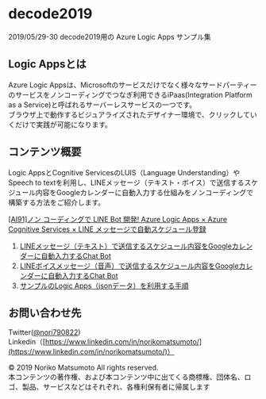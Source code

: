 # decode2019
2019/05/29-30 decode2019用の Azure Logic Apps サンプル集</br>

## Logic Appsとは

Azure Logic Appsは、Microsoftのサービスだけでなく様々なサードパーティーのサービスをノンコーディングでつなぎ利用できるiPaas(Integration Platform as a Service)と呼ばれるサーバーレスサービスの一つです。</br>
ブラウザ上で動作するビジュアライズされたデザイナー環境で、クリックしていくだけで実践が可能になります。

## コンテンツ概要

Logic AppsとCognitive ServicesのLUIS（Language Understanding）やSpeech to textを利用し、LINEメッセージ（テキスト・ボイス）で送信するスケジュール内容をGoogleカレンダーに自動入力する仕組みをノンコーディングで構築する方法をご紹介します。

[[AI91]ノン コーディングで LINE Bot 開発! Azure Logic Apps × Azure Cognitive Services × LINE メッセージで自動スケジュール登録](https://www.microsoft.com/ja-jp/events/decode/2019session/detail.aspx?sid=AI91)

1. [LINEメッセージ（テキスト）で送信するスケジュール内容をGoogleカレンダーに自動入力するChat Bot](https://github.com/noriji/decode2019/tree/master/sample01)
2. [LINEボイスメッセージ（音声）で送信するスケジュール内容をGoogleカレンダーに自動入力するChat Bot](https://github.com/noriji/decode2019/tree/master/sample02)
3. [サンプルのLogic Apps（jsonデータ）を利用する手順](https://github.com/noriji/decode2019/LogicApp-add-template.md)

## お問い合わせ先

Twitter([@nori790822](https://twitter.com/nori790822))</br>
Linkedin（[https://www.linkedin.com/in/norikomatsumoto/](https://www.linkedin.com/in/norikomatsumoto/)）</br>

© 2019 Noriko Matsumoto All rights reserved.</br>
本コンテンツの著作権、および本コンテンツ中に出てくる商標権、団体名、ロゴ、製品、サービスなどはそれぞれ、各権利保有者に帰属します</br>
